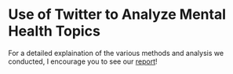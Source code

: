 # Use of Twitter to Analyze Mental Health Topics

For a detailed explaination of the various methods and analysis we conducted, I encourage you to see our [report](report.pdf)!
